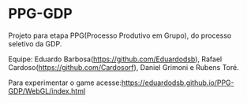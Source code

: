 # PPG-GDP
Projeto para etapa PPG(Processo Produtivo em Grupo), do processo seletivo da GDP.


Equipe: Eduardo Barbosa(https://github.com/Eduardodsb), Rafael Cardoso(https://github.com/Cardosorf), Daniel Grimoni e Rubens Toré.

Para experimentar o game acesse:https://eduardodsb.github.io/PPG-GDP/WebGL/index.html
